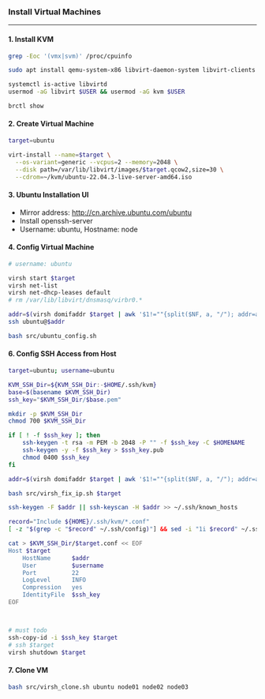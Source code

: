 ### Install Virtual Machines
---

#### 1. Install KVM
```bash
grep -Eoc '(vmx|svm)' /proc/cpuinfo

sudo apt install qemu-system-x86 libvirt-daemon-system libvirt-clients bridge-utils virtinst virt-manager

systemctl is-active libvirtd
usermod -aG libvirt $USER && usermod -aG kvm $USER

brctl show
```

#### 2. Create Virtual Machine
```bash
target=ubuntu

virt-install --name=$target \
  --os-variant=generic --vcpus=2 --memory=2048 \
  --disk path=/var/lib/libvirt/images/$target.qcow2,size=30 \
  --cdrom=~/kvm/ubuntu-22.04.3-live-server-amd64.iso
```

#### 3. Ubuntu Installation UI
- Mirror address: http://cn.archive.ubuntu.com/ubuntu
- Install openssh-server
- Username: ubuntu, Hostname: node

#### 4. Config Virtual Machine
```bash
# username: ubuntu

virsh start $target
virsh net-list
virsh net-dhcp-leases default
# rm /var/lib/libvirt/dnsmasq/virbr0.*

addr=$(virsh domifaddr $target | awk '$1!=""{split($NF, a, "/"); addr=a[1]} END{print addr}')
ssh ubuntu@$addr

bash src/ubuntu_config.sh
```

#### 6. Config SSH Access from Host
```bash
target=ubuntu; username=ubuntu

KVM_SSH_Dir=${KVM_SSH_Dir:-$HOME/.ssh/kvm}
base=$(basename $KVM_SSH_Dir)
ssh_key="$KVM_SSH_Dir/$base.pem"

mkdir -p $KVM_SSH_Dir
chmod 700 $KVM_SSH_Dir

if [ ! -f $ssh_key ]; then
    ssh-keygen -t rsa -m PEM -b 2048 -P "" -f $ssh_key -C $HOMENAME
    ssh-keygen -y -f $ssh_key > $ssh_key.pub
    chmod 0400 $ssh_key
fi

addr=$(virsh domifaddr $target | awk '$1!=""{split($NF, a, "/"); addr=a[1]} END{print addr}')

bash src/virsh_fix_ip.sh $target

ssh-keygen -F $addr || ssh-keyscan -H $addr >> ~/.ssh/known_hosts

record="Include ${HOME}/.ssh/kvm/*.conf"
[ -z "$(grep -c "$record" ~/.ssh/config)"] && sed -i "1i $record" ~/.ssh/config

cat > $KVM_SSH_Dir/$target.conf << EOF
Host $target
    HostName      $addr
    User          $username
    Port          22
    LogLevel      INFO
    Compression   yes
    IdentityFile  $ssh_key
EOF



# must todo
ssh-copy-id -i $ssh_key $target
# ssh $target
virsh shutdown $target
```

#### 7. Clone VM
```bash
bash src/virsh_clone.sh ubuntu node01 node02 node03
```
